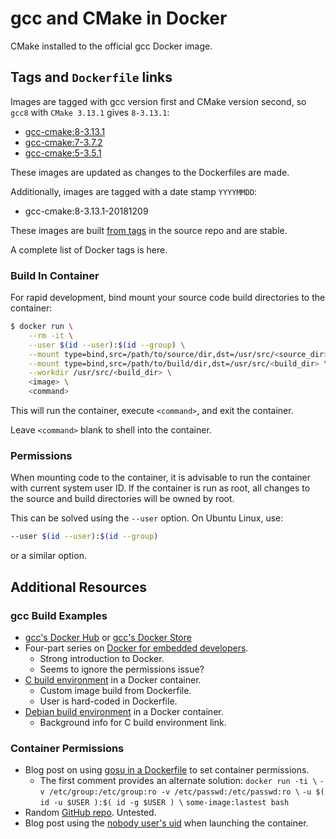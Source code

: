 # gcc and CMake in Docker

CMake installed to the official gcc Docker image.


## Tags and `Dockerfile` links

Images are tagged with gcc version first and CMake version second, so `gcc8` with `CMake 3.13.1` gives `8-3.13.1`:

  * [gcc-cmake:8-3.13.1](https://github.com/KevinWMatthews/gcc-cmake/blob/master/gcc8/3.13.1/Dockerfile)
  * [gcc-cmake:7-3.7.2](https://github.com/KevinWMatthews/gcc-cmake/blob/master/gcc7/3.7.2/Dockerfile)
  * [gcc-cmake:5-3.5.1](https://github.com/KevinWMatthews/gcc-cmake/blob/master/gcc5/3.5.1/Dockerfile)

These images are updated as changes to the Dockerfiles are made.

Additionally, images are tagged with a date stamp `YYYYMMDD`:

  * gcc-cmake:8-3.13.1-20181209

These images are built [from tags](https://github.com/KevinWMatthews/gcc-cmake/tags)
in the source repo and are stable.

A complete list of Docker tags is here.


### Build In Container

For rapid development, bind mount your source code build directories to the
container:

```bash
$ docker run \
    --rm -it \
    --user $(id --user):$(id --group) \
    --mount type=bind,src=/path/to/source/dir,dst=/usr/src/<source_dir> \
    --mount type=bind,src=/path/to/build/dir,dst=/usr/src/<build_dir> \
    --workdir /usr/src/<build_dir> \
    <image> \
    <command>
```

This will run the container, execute `<command>`, and exit the container.

Leave `<command>` blank to shell into the container.


### Permissions

When mounting code to the container, it is advisable to run the container
with current system user ID. If the container is run as root, all changes
to the source and build directories will be owned by root.

This can be solved using the `--user` option. On Ubuntu Linux, use:

```bash
--user $(id --user):$(id --group)
```
or a similar option.


## Additional Resources


### gcc Build Examples

  * [gcc's Docker Hub](https://hub.docker.com/_/gcc/) or [gcc's Docker Store](https://store.docker.com/images/gcc)
  * Four-part series on [Docker for embedded developers](https://blog.feabhas.com/2017/09/introduction-docker-embedded-developers-part-1-getting-started/).
    - Strong introduction to Docker.
    - Seems to ignore the permissions issue?
  * [C build environment](https://ownyourbits.com/2017/06/20/c-build-environment-in-a-docker-container/) in a Docker container.
    - Custom image build from Dockerfile.
    - User is hard-coded in Dockerfile.
  * [Debian build environment](https://ownyourbits.com/2017/06/24/debian-build-environment-in-a-docker-container/) in a Docker container.
    - Background info for C build environment link.


### Container Permissions

  * Blog post on using [gosu in a Dockerfile](https://denibertovic.com/posts/handling-permissions-with-docker-volumes/) to set container permissions.
    - The first comment provides an alternate solution:
        `docker run -ti \`
        `-v /etc/group:/etc/group:ro -v /etc/passwd:/etc/passwd:ro \`
        `-u $( id -u $USER ):$( id -g $USER ) \`
        `some-image:lastest bash`
  * Random [GitHub repo](https://github.com/schmidigital/permission-fix). Untested.
  * Blog post using the [nobody user's uid](https://blog.csanchez.org/2017/01/31/running-docker-containers-as-non-root/) when launching the container.
